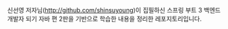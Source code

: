 신선영 저자님(http://github.com/shinsuyoung)이 집필하신 스프링 부트 3 백엔드 개발자 되기 자바 편 2판을 기반으로
학습한 내용을 정리한 레포지토리입니다.

